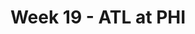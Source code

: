 ---
layout: game
title: Week 19 - ATL at PHI
season: 2002
game_id: 2002_19_ATL_PHI
away_team: ATL
home_team: PHI
---